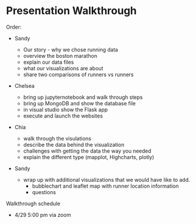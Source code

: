# Presentation Walkthrough

Order:
* Sandy
    - Our story - why we chose running data 
    - overview the boston marathon
    - explain our data files 
    - what our visualizations are about
    - share two comparisons of runners vs runners 

* Chelsea
    - bring up jupyternotebook and walk through steps
    - bring up MongoDB and show the database file
    - in visual studio show the Flask app
    - execute and launch the websites

* Chia
    - walk through the visulations
    - describe the data behind the visualization
    - challenges with getting the data the way you needed
    - explain the different type (mapplot, Highcharts, plotly)

* Sandy
    - wrap up with additional visualizations that we would have like to add. 
        - bubblechart and leaflet map with runner location information
        - questions

Walkthrough schedule

* 4/29 5:00 pm via zoom

